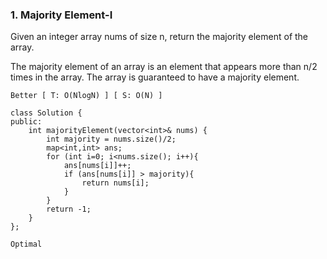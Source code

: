 ### 1. Majority Element-I
Given an integer array nums of size n, return the majority element of the array.

The majority element of an array is an element that appears more than n/2 times in the array. The array is guaranteed to have a majority element.

```
Better [ T: O(NlogN) ] [ S: O(N) ]
```

```
class Solution {
public:
    int majorityElement(vector<int>& nums) {
        int majority = nums.size()/2;
        map<int,int> ans; 
        for (int i=0; i<nums.size(); i++){
            ans[nums[i]]++;
            if (ans[nums[i]] > majority){
                return nums[i];
            }
        }
        return -1;
    }
};
```

```
Optimal
```

```
```